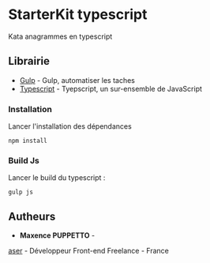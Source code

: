 # StarterKit typescript

Kata anagrammes en typescript

##  Librairie
* [Gulp](https://gulpjs.com) - Gulp, automatiser les taches
* [Typescript](https://www.typescriptlang.org) - Tyepscript, un sur-ensemble de JavaScript

### Installation

Lancer l'installation des dépendances

```
npm install
```

### Build Js

Lancer le build du typescript :

```
gulp js
```



## Autheurs

* **Maxence PUPPETTO** -

[aser](https://aserweb.fr) - Développeur Front-end Freelance - France
